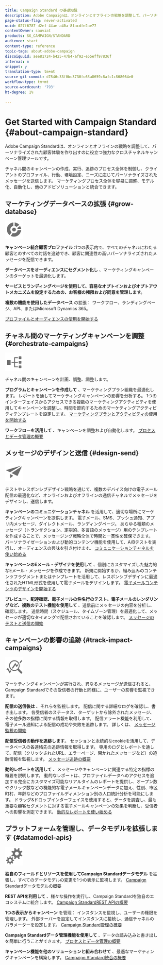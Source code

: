 ```yaml
---
title: Campaign Standard の基礎知識
description: Adobe Campaignは、オンラインとオフラインの戦略を調整して、パーソナライズされた顧客体験を作り出すのに役立つ強力なクロスチャネルキャンペーン管理ツールです。
page-status-flag: never-activated
uuid: 027f6787-d2ef-44ae-a40a-8facdfe2ae77
contentOwner: sauviat
products: SG_CAMPAIGN/STANDARD
audience: start
content-type: reference
topic-tags: about-adobe-campaign
discoiquuid: aee81724-b425-47b4-af92-e55eff97836f
internal: n
snippet: y
translation-type: tm+mt
source-git-commit: d7846c33f0bc3730fc63a8659c8afc1c868064e0
workflow-type: tm+mt
source-wordcount: '793'
ht-degree: 1%

---
```



# Get Started with Campaign Standard {#about-campaign-standard}

Adobe Campaign Standardは、オンラインとオフラインの戦略を調整して、パーソナライズされた顧客体験を作り出すのに役立つ強力なクロスチャネルキャンペーン管理ツールです。

チャネル間のキャンペーンの作成、実行、追跡のプロセス全体を制御し、クライアントのプロファイル、行動、環境設定、ニーズに応じてパーソナライズされたメッセージを送信します。 マーケティングプロセス全体を容易に調整、モデル化、自動化し、他のアドビソリューションと統合できます。

## マーケティングデータベースの拡張 {#grow-database}

<img width="60px" alt="conditions" src="assets/icon_segment.svg"/>

**キャンペーン統合顧客プロファイル** :1つの表示内で、すべてのチャネルにわたる顧客とのすべての対話を追跡でき、顧客に関連性の高いパーソナライズされたメッセージを配信できます。

**データベースをオーディエンスにセグメント化し** 、マーケティングキャンペーンのターゲットを最適化します。

**サービスとランディングページを使用して、容易なオプトインおよびオプトアウトメカニズムを設定するための、お客様の権限および同意を管理します。**

**複数の機能を使用したデータベース** の拡張： ワークフロー、ランディングページ、API、またはMicrosoft Dynamics 365。

[プロファイルとオーディエンスの使用を開始する](../../audiences/using/get-started-profiles-and-audiences.md)

## チャネル間のマーケティングキャンペーンを調整 {#orchestrate-campaigns}

<img width="60px" alt="conditions" src="assets/icon_workflows.svg"/>

チャネル間のキャンペーンを計画、調整、調整します。

**プログラムとキャンペーンを作成して** 、マーケティングプラン組織を最適化します。 レポートを通してマーケティングキャンペーンの影響を分析する。 1つのインターフェイスからアクセスできる複数のマーケティングアクティビティを使用してキャンペーンを調整し、時間を節約するためのマーケティングアクティビティテンプレートを設定します。 [マーケティングプランとアクティビティの使用を開始する](../../start/using/programs-and-campaigns.md)

**ワークフローを活用して** 、キャンペーンを調整および自動化します。 [プロセスとデータ管理の概要](../../automating/using/get-started-workflows.md)

## メッセージのデザインと送信 {#design-send}

<img width="60px" alt="conditions" src="assets/icon_send.svg"/>

テストやレスポンシブデザイン戦略を通じて、複数のデバイス向けの電子メール配信の最適化など、オンラインおよびオフラインの通信チャネルでメッセージをデザインし、送信します。

**キャンペーンのコミュニケーションチャネル** を活用して、適切な場所にマーケティングキャンペーンを提供します。 電子メール、SMS、プッシュ通知、アプリ内メッセージ、ダイレクトメール、ランディングページ。 あらゆる種類のメッセージ（トランザクション、定期的、多言語のメッセージ）用のテンプレートを作成することで、メッセージング戦略全体で時間と一貫性を確保できます。 パーソナライゼーションおよび動的コンテンツ機能を使用して、A/Bテストを実行し、オーディエンスの興味を引き付けます。 [コミュニケーションチャネルを使い始める](../../channels/using/get-started-communication-channels.md)

**キャンペーンのEメール・デザイナを使用して** 、個別にカスタマイズした魅力的なEメール・メッセージを作成できます。 新規に開始するか、組み込みのコンテンツフラグメントまたはテンプレートを活用して、レスポンシブデザインに最適化されたHTML形式を使用して電子メールをデザインします。 [電子メールコンテンツのデザインを開始する](../../designing/using/designing-content-in-adobe-campaign.md)

**プレビュー、配達確認、電子メールの件名行のテスト、電子メールのレンダリングなど、複数のテスト機能を使用して** 、送信前にメッセージの内容を分析し、確認します。 送信時間（スケジュール、タイムゾーン管理）を最適化して、メッセージが適切なタイミングで配信されていることを確認します。 [メッセージのテストと送信の開始](../../sending/using/get-started-sending-messages.md)

## キャンペーンの影響の追跡 {#track-impact-campaigns}

<img width="60px" alt="conditions" src="assets/icon_report.svg"/>

マーケティングキャンペーンが実行され、異なるメッセージが送信されると、Campaign Standardでその受信者の行動と同様に、ユーザーの影響を監視できます。

**配信の送信後は** 、それらを監視します。 配信に関する詳細なログを確認し、書き出します。 各受信者のステータス、ターゲットから除外されたメッセージ、その他多数の指標に関する情報を取得します。
配信アラート機能を利用して、電子メール通知による配信の成功や失敗を追跡します。 詳しくは、 [メッセージ監視の開始](../../sending/using/monitoring-a-delivery.md)

**配信受信者の動作を追跡します**。 セッションと永続的なcookieを活用して、データベースの各連絡先の追跡情報を取得します。 専用のログとレポートを通して、配信（クリックされたURL、エラーページ、開かれたメッセージなど）の追跡情報を監視します。 [メッセージ追跡の概要](../../sending/using/tracking-messages.md)

**動的レポートを活用して** 、メッセージやキャンペーンに関連する特定の指標の概要を説明します。 動的なレポートは、プロファイルデータへのアクセスを追加する完全にカスタマイズ可能なリアルタイムのレポートを提供し、オープン数やクリック数などの機能的な電子メールキャンペーンデータに加え、性別、市区町村、年齢などのプロファイルディメンション別の人口統計分析を可能にします。 ドラッグ&amp;ドロップインターフェイスを使用すると、データを調査し、最も重要な顧客セグメントに対する電子メールキャンペーンの効果を判断し、受信者への影響を測定できます。 [動的なレポートを使い始める](../../reporting/using/about-dynamic-reports.md)

## プラットフォームを管理し、データモデルを拡張します {#datamodel-apis}

<img width="60px" alt="conditions" src="assets/icon_admin.svg"/>

**独自のフィールドとリソースを使用してCampaign Standardデータモデル** を拡張し、すべてのデータモデルの変更を1つの表示に監視します。 [Campaign Standardデータモデルの概要](../../developing/using/get-started-data-model.md)

**REST APIを利用して** 、様々な操作を実行し、Campaign Standardを独自のエコシステムに統合します。 [Campaign StandardREST APIの概要](../../api/using/get-started-apis.md)

**1つの表示からキャンペーン** を管理： インスタンスを監視し、ユーザーの権限を管理します。 外部サーバーを設定してインスタンスに接続し、通信チャネルのパラメーターを設定します。 [Campaign Standard管理の概要](../../administration/using/get-started-campaign-administration.md)

**Campaign Standardデータ管理機能を使用して** 、データの読み込みと書き出しを簡単に行うことができます。 [プロセスとデータ管理の概要](../../automating/using/get-started-workflows.md)

**キャンペーン機能を他のソリューションと組み合わせて** 、最適なマーケティングキャンペーンを構築します。 [Campaign Standard統合の概要](../../integrating/using/get-started-campaign-integrations.md)
